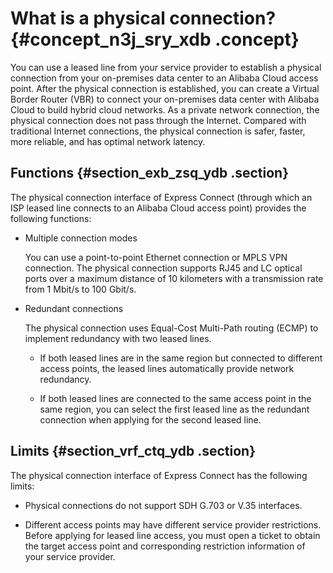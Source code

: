 # What is a physical connection? {#concept_n3j_sry_xdb .concept}

You can use a leased line from your service provider to establish a physical connection from your on-premises data center to an Alibaba Cloud access point. After the physical connection is established, you can create a Virtual Border Router \(VBR\) to connect your on-premises data center with Alibaba Cloud to build hybrid cloud networks. As a private network connection, the physical connection does not pass through the Internet. Compared with traditional Internet connections, the physical connection is safer, faster, more reliable, and has optimal network latency.

## Functions {#section_exb_zsq_ydb .section}

The physical connection interface of Express Connect \(through which an ISP leased line connects to an Alibaba Cloud access point\) provides the following functions:

-   Multiple connection modes

    You can use a point-to-point Ethernet connection or MPLS VPN connection. The physical connection supports RJ45 and LC optical ports over a maximum distance of 10 kilometers with a transmission rate from 1 Mbit/s to 100 Gbit/s.

-   Redundant connections

    The physical connection uses Equal-Cost Multi-Path routing \(ECMP\) to implement redundancy with two leased lines.

    -   If both leased lines are in the same region but connected to different access points, the leased lines automatically provide network redundancy.

    -   If both leased lines are connected to the same access point in the same region, you can select the first leased line as the redundant connection when applying for the second leased line.


## Limits {#section_vrf_ctq_ydb .section}

The physical connection interface of Express Connect has the following limits:

-   Physical connections do not support SDH G.703 or V.35 interfaces.

-   Different access points may have different service provider restrictions. Before applying for leased line access, you must open a ticket to obtain the target access point and corresponding restriction information of your service provider.


